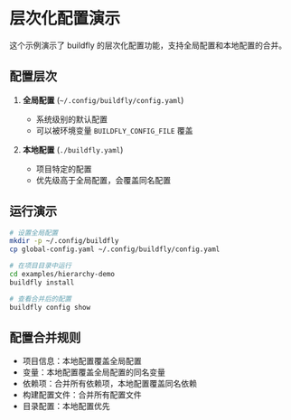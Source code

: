 # 层次化配置演示

这个示例演示了 buildfly 的层次化配置功能，支持全局配置和本地配置的合并。

## 配置层次

1. **全局配置** (`~/.config/buildfly/config.yaml`)
   - 系统级别的默认配置
   - 可以被环境变量 `BUILDFLY_CONFIG_FILE` 覆盖

2. **本地配置** (`./buildfly.yaml`)
   - 项目特定的配置
   - 优先级高于全局配置，会覆盖同名配置

## 运行演示

```bash
# 设置全局配置
mkdir -p ~/.config/buildfly
cp global-config.yaml ~/.config/buildfly/config.yaml

# 在项目目录中运行
cd examples/hierarchy-demo
buildfly install

# 查看合并后的配置
buildfly config show
```

## 配置合并规则

- 项目信息：本地配置覆盖全局配置
- 变量：本地配置覆盖全局配置的同名变量
- 依赖项：合并所有依赖项，本地配置覆盖同名依赖
- 构建配置文件：合并所有配置文件
- 目录配置：本地配置优先
